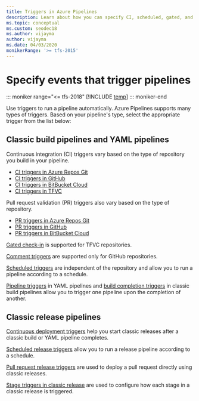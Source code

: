 ```yaml
---
title: Triggers in Azure Pipelines
description: Learn about how you can specify CI, scheduled, gated, and other triggers in Azure Pipelines
ms.topic: conceptual
ms.custom: seodec18
ms.author: vijayma
author: vijayma
ms.date: 04/03/2020
monikerRange: '>= tfs-2015'
---
```


# Specify events that trigger pipelines

::: moniker range="<= tfs-2018"
[!INCLUDE [temp](../includes/concept-rename-note.md)]
::: moniker-end

Use triggers to run a pipeline automatically. Azure Pipelines supports many types of triggers. Based on your pipeline's type, select the appropriate trigger from the list below:

<a name="ci"></a>

## Classic build pipelines and YAML pipelines

<a name="ci-triggers"></a>
Continuous integration (CI) triggers vary based on the type of repository you build in your pipeline.

* [CI triggers in Azure Repos Git](../repos/azure-repos-git.md#ci-triggers)
* [CI triggers in GitHub](../repos/github.md#ci-triggers)
* [CI triggers in BitBucket Cloud](../repos/bitbucket.md#ci-triggers)
* [CI triggers in TFVC](../repos/tfvc.md#ci-triggers)

<a name="pr-triggers"></a>
Pull request validation (PR) triggers also vary based on the type of repository.

* [PR triggers in Azure Repos Git](../repos/azure-repos-git.md#pr-triggers)
* [PR triggers in GitHub](../repos/github.md#pr-triggers)
* [PR triggers in BitBucket Cloud](../repos/bitbucket.md#pr-triggers)

[Gated check-in](../repos/tfvc.md#gated) is supported for TFVC repositories.

[Comment triggers](../repos/github.md#comment-triggers) are supported only for GitHub repositories.

[Scheduled triggers](../process/scheduled-triggers.md) are independent of the repository and allow you to run a pipeline according to a schedule.

[Pipeline triggers](../process/pipeline-triggers.md) in YAML pipelines and [build completion triggers](../process/pipeline-triggers.md) in classic build pipelines allow you to trigger one pipeline upon the completion of another.

## Classic release pipelines

[Continuous deployment triggers](../release/triggers.md#release-triggers) help you start classic releases after a classic build or YAML pipeline completes.

[Scheduled release triggers](../release/triggers.md#scheduled-triggers) allow you to run a release pipeline according to a schedule.

[Pull request release triggers](../release/triggers.md) are used to deploy a pull request directly using classic releases.

[Stage triggers in classic release](../release/triggers.md#env-triggers) are used to configure how each stage in a classic release is triggered.
